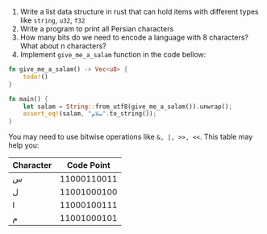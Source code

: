 1. Write a list data structure in rust that can hold items with different types like `string`, `u32`, `f32`
2. Write a program to print all Persian characters
3. How many bits do we need to encode a language with 8 characters? What about n characters?
4. Implement `give_me_a_salam` function in the code bellow:

```rust
fn give_me_a_salam() -> Vec<u8> {
    todo!()
}

fn main() {
    let salam = String::from_utf8(give_me_a_salam()).unwrap();
    assert_eq!(salam, "سلام".to_string());
}
```
You may need to use bitwise operations like `&, |, >>, <<`.
This table may help you:

| Character | Code Point  |
| --------- | ----------- |
| س         | 11000110011 |
| ل         | 11001000100 |
| ا         | 11000100111 |
| م         | 11001000101 |
